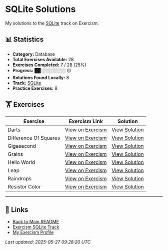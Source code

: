 # SQLite Solutions

My solutions to the [SQLite](https://exercism.org/tracks/sqlite) track on Exercism.

## 📊 Statistics

- **Category:** Database
- **Total Exercises Available:** 28
- **Exercises Completed:** 7 / 28 (25%)
- **Progress:** ██░░░░░░░░ 🟡
- **Solutions Found Locally:** 8
- **Track:** [SQLite](https://exercism.org/tracks/sqlite)
- **Practice Exercises:** 8

## 🏋️ Exercises

| Exercise | Exercism Link | Solution |
|----------|---------------|----------|
| Darts | [View on Exercism](https://exercism.org/tracks/sqlite/exercises/darts) | [View Solution](darts/README.md) |
| Difference Of Squares | [View on Exercism](https://exercism.org/tracks/sqlite/exercises/difference-of-squares) | [View Solution](difference-of-squares/README.md) |
| Gigasecond | [View on Exercism](https://exercism.org/tracks/sqlite/exercises/gigasecond) | [View Solution](gigasecond/README.md) |
| Grains | [View on Exercism](https://exercism.org/tracks/sqlite/exercises/grains) | [View Solution](grains/README.md) |
| Hello World | [View on Exercism](https://exercism.org/tracks/sqlite/exercises/hello-world) | [View Solution](hello-world/README.md) |
| Leap | [View on Exercism](https://exercism.org/tracks/sqlite/exercises/leap) | [View Solution](leap/README.md) |
| Raindrops | [View on Exercism](https://exercism.org/tracks/sqlite/exercises/raindrops) | [View Solution](raindrops/README.md) |
| Resistor Color | [View on Exercism](https://exercism.org/tracks/sqlite/exercises/resistor-color) | [View Solution](resistor-color/README.md) |

---

## 🔗 Links

- [Back to Main README](../README.md)
- [Exercism SQLite Track](https://exercism.org/tracks/sqlite)
- [My Exercism Profile](https://exercism.org/profiles/princemuel)

*Last updated: 2025-05-27 09:28:20 UTC*
